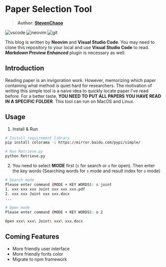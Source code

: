 # Paper Selection Tool

> **Author: [StevenChaoo](https://github.com/StevenChaoo)**

![vscode](https://img.shields.io/badge/visual_studio_code-007acc?style=flat&logo=visual-studio-code&logoColor=ffffff) ![neovim](https://img.shields.io/badge/Neovim-57a143?style=flat&logo=Neovim&logoColor=ffffff) ![git](https://img.shields.io/badge/Git-f05032?style=flat&logo=git&logoColor=ffffff)

This blog is written by **Neovim** and **Visual Studio Code**. You may need to clone this repository to your local and use **Visual Studio Code** to read. ***Markdown Preview Enhanced*** plugin is necessary as well.

## Introduction

Reading paper is an invigoration work. However, memorizing which paper containing what method is quiet hard for researchers. The motivation of writing this simple tool is a naive idea to quickly locate paper I've read before. For a better taste, **YOU NEED TO PUT ALL PAPERS YOU HAVE READ IN A SPECIFIC FOLDER**. This tool can run on MacOS and Linux.

## Usage

1. Install & Run

```bash
# Install requirement library
pip install colorama -i https://mirror.baidu.com/pypi/simple/

# Run Retrieve.py
python Retrieve.py
```

2. You need to select **MODE** first (`s` for search or `o` for open). Then enter the key words (Searching words for `s` mode and result index for `o` mode)

```bash
# Search mode
Please enter command (MODE + KEY WORDS): s joint
1. xxx xxx xxx Joint xxx xxx xxx.pdf
2. xxx xxx Joint xxx xxx.docx
...
  
# Open mode
Please enter command (MODE + KEY WORDS): o 2

Open xxx\ xxx\ Joint\ xxx\ xxx.docx
```

## Coming Features

- More friendly user interface
- More friendly fonts color
- Migrate to npm framework
